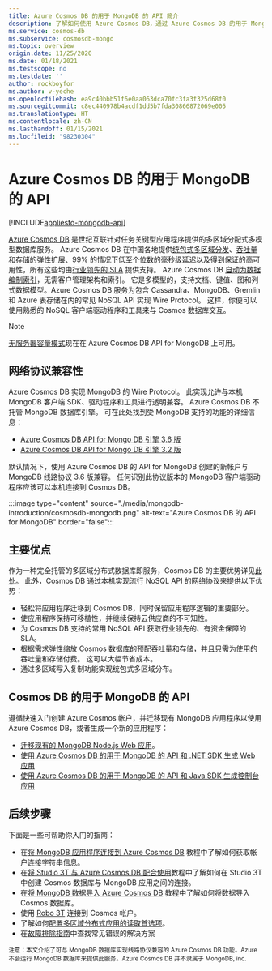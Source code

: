 ```yaml
---
title: Azure Cosmos DB 的用于 MongoDB 的 API 简介
description: 了解如何使用 Azure Cosmos DB，通过 Azure Cosmos DB 的用于 MongoDB 的 API 来存储和查询大量数据。
ms.service: cosmos-db
ms.subservice: cosmosdb-mongo
ms.topic: overview
origin.date: 11/25/2020
ms.date: 01/18/2021
ms.testscope: no
ms.testdate: ''
author: rockboyfor
ms.author: v-yeche
ms.openlocfilehash: ea9c40bbb51f6e0aa063dca70fc3fa3f325d68f0
ms.sourcegitcommit: c8ec440978b4acdf1dd5b7fda30866872069e005
ms.translationtype: HT
ms.contentlocale: zh-CN
ms.lasthandoff: 01/15/2021
ms.locfileid: "98230304"
---
```

# <a name="azure-cosmos-dbs-api-for-mongodb"></a>Azure Cosmos DB 的用于 MongoDB 的 API
[!INCLUDE[appliesto-mongodb-api](includes/appliesto-mongodb-api.md)]

[Azure Cosmos DB](introduction.md) 是世纪互联针对任务关键型应用程序提供的多区域分配式多模型数据库服务。 Azure Cosmos DB 在中国各地提供[统包式多区域分发](distribute-data-globally.md)、[吞吐量和存储的弹性扩展](partition-data.md)、99% 的情况下低至个位数的毫秒级延迟以及得到保证的高可用性，所有这些均由[行业领先的 SLA](https://www.azure.cn/support/sla/cosmos-db/) 提供支持。 Azure Cosmos DB [自动为数据编制索引](https://www.vldb.org/pvldb/vol8/p1668-shukla.pdf)，无需客户管理架构和索引。 它是多模型的，支持文档、键值、图和列式数据模型。Azure Cosmos DB 服务为包含 Cassandra、MongoDB、Gremlin 和 Azure 表存储在内的常见 NoSQL API 实现 Wire Protocol。 这样，你便可以使用熟悉的 NoSQL 客户端驱动程序和工具来与 Cosmos 数据库交互。

> [!NOTE]
> [无服务器容量模式](serverless.md)现在在 Azure Cosmos DB API for MongoDB 上可用。

## <a name="wire-protocol-compatibility"></a>网络协议兼容性

Azure Cosmos DB 实现 MongoDB 的 Wire Protocol。 此实现允许与本机 MongoDB 客户端 SDK、驱动程序和工具进行透明兼容。 Azure Cosmos DB 不托管 MongoDB 数据库引擎。 可在此处找到受 MongoDB 支持的功能的详细信息： 
- [Azure Cosmos DB API for Mongo DB 引擎 3.6 版](mongodb-feature-support-36.md)
- [Azure Cosmos DB API for Mongo DB 引擎 3.2 版](mongodb-feature-support.md)

默认情况下，使用 Azure Cosmos DB 的 API for MongoDB 创建的新帐户与 MongoDB 线路协议 3.6 版兼容。 任何识别此协议版本的 MongoDB 客户端驱动程序应该可以本机连接到 Cosmos DB。

:::image type="content" source="./media/mongodb-introduction/cosmosdb-mongodb.png" alt-text="Azure Cosmos DB 的 API for MongoDB" border="false":::

## <a name="key-benefits"></a>主要优点

作为一种完全托管的多区域分布式数据库即服务，Cosmos DB 的主要优势详见[此处](introduction.md)。 此外，Cosmos DB 通过本机实现流行 NoSQL API 的网络协议来提供以下优势：

* 轻松将应用程序迁移到 Cosmos DB，同时保留应用程序逻辑的重要部分。
* 使应用程序保持可移植性，并继续保持云供应商的不可知性。
* 为 Cosmos DB 支持的常用 NoSQL API 获取行业领先的、有资金保障的 SLA。
* 根据需求弹性缩放 Cosmos 数据库的预配吞吐量和存储，并且只需为使用的吞吐量和存储付费。 这可以大幅节省成本。
* 通过多区域写入复制功能实现统包式多区域分布。

## <a name="cosmos-dbs-api-for-mongodb"></a>Cosmos DB 的用于 MongoDB 的 API

遵循快速入门创建 Azure Cosmos 帐户，并迁移现有 MongoDB 应用程序以使用 Azure Cosmos DB，或者生成一个新的应用程序：

* [迁移现有的 MongoDB Node.js Web 应用](create-mongodb-nodejs.md)。
* [使用 Azure Cosmos DB 的用于 MongoDB 的 API 和 .NET SDK 生成 Web 应用](create-mongodb-dotnet.md)
* [使用 Azure Cosmos DB 的用于 MongoDB 的 API 和 Java SDK 生成控制台应用](create-mongodb-java.md)

## <a name="next-steps"></a>后续步骤

下面是一些可帮助你入门的指南：

* 在[将 MongoDB 应用程序连接到 Azure Cosmos DB](connect-mongodb-account.md) 教程中了解如何获取帐户连接字符串信息。
* 在[将 Studio 3T 与 Azure Cosmos DB 配合使用](mongodb-mongochef.md)教程中了解如何在 Studio 3T 中创建 Cosmos 数据库与 MongoDB 应用之间的连接。
* 在[将 MongoDB 数据导入 Azure Cosmos DB](../dms/tutorial-mongodb-cosmos-db.md?toc=%2fcosmos-db%2ftoc.json%253ftoc%253d%2fcosmos-db%2ftoc.json) 教程中了解如何将数据导入 Cosmos 数据库。
* 使用 [Robo 3T](mongodb-robomongo.md) 连接到 Cosmos 帐户。
* 了解如何[配置多区域分布式应用的读取首选项](../cosmos-db/tutorial-global-distribution-mongodb.md)。
* 在[故障排除指南](mongodb-troubleshoot.md)中查找常见错误的解决方案

<sup>注意：本文介绍了可与 MongoDB 数据库实现线路协议兼容的 Azure Cosmos DB 功能。Azure 不会运行 MongoDB 数据库来提供此服务。Azure Cosmos DB 并不隶属于 MongoDB, inc.</sup>

<!-- Update_Description: update meta properties, wording update, update link -->